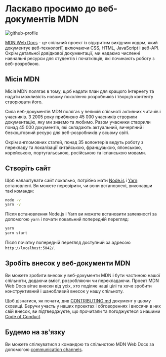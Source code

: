 # Ласкаво просимо до веб-документів MDN

![github-profile](https://user-images.githubusercontent.com/10350960/166113119-629295f6-c282-42c9-9379-af2de5ad4338.png)

[MDN Web Docs][] - це спільний проект із відкритим вихідним кодом, який документує веб-технології, включаючи CSS, HTML, JavaScript і веб-API.
Окрім детальної довідкової документації, ми надаємо численні навчальні ресурси для студентів і початківців, які починають роботу з веб-розробкою.

## Місія MDN

Місія MDN полягає в тому, щоб надати план для кращого Інтернету та надати можливість новому поколінню розробників і творців контенту створювати його.

Сила веб-документів MDN полягає у великій спільноті активних читачів і учасників.
З 2005 року приблизно 45 000 учасників створили документацію, яку ми знаємо та любимо.
Разом учасники створили понад 45 000 документів, які складають актуальний, вичерпний і безкоштовний ресурс для веб-розробників у всьому світі.

Окрім англомовних статей, понад 35 волонтерів ведуть роботу з перекладу та локалізації китайською, французькою, японською, корейською, португальською, російською та іспанською мовами.

## Створіть сайт

Щоб налаштувати сайт локально, потрібно мати [Node.js](https://nodejs.org/) i [Yarn](https://yarnpkg.com/) встановлені.
Ви можете перевірити, чи вони встановлені, виконавши такі команди:

```bash
node -v
yarn -v
```

Після встановлення Node.js і Yarn ви можете встановити залежності за допомогою `yarn` і почати локальний попередній перегляд:

```bash
yarn
yarn start
```

Після початку попередній перегляд доступний за адресою `http://localhost:5042/`.

## Зробіть внесок у веб-документи MDN

Ви можете зробити внесок у веб-документи MDN і бути частиною нашої спільноти, додаючи вміст, розробляючи чи перекладаючи.
Проект MDN Web Docs вітає внески від усіх, хто поділяє наші цілі та хоче зробити конструктивний і шанобливий внесок у нашу спільноту.

Щоб дізнатися, як почати, див [CONTRIBUTING.md](CONTRIBUTING.md) документ у цьому сховищі.
Беручи участь у наших проектах і обговореннях і вносячи в них свій внесок, ви підтверджуєте, що прочитали та погоджуєтеся з нашими [Code of Conduct](CODE_OF_CONDUCT.md).

## Будемо на зв'язку

Ви можете спілкуватися з командою та спільнотою MDN Web Docs за допомогою [communication channels][].

[communication channels]: https://developer.mozilla.org/en-US/docs/MDN/Community/Communication_channels
[MDN Web Docs]: https://developer.mozilla.org/
